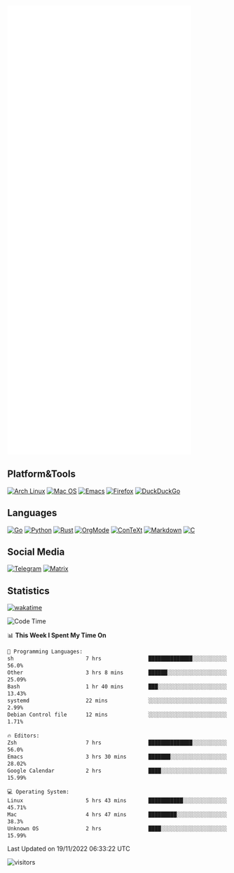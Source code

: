 ![Metrics](https://github.com/SteamedFish/SteamedFish/blob/master/github-metrics.svg)

## Platform&Tools

[![Arch Linux](https://img.shields.io/badge/ArchLinux-1793D1?logo=arch-linux&logoColor=fff&style=flat-square)](https://archlinux.org/)
[![Mac OS](https://img.shields.io/badge/MacOS-000000?style=flat-square&logo=macos&logoColor=F0F0F0)](https://www.apple.com/macos/)
[![Emacs](https://img.shields.io/badge/Emacs-%237F5AB6.svg?&style=flat-square&logo=gnu-emacs&logoColor=white)](https://www.gnu.org/software/emacs/)
[![Firefox](https://img.shields.io/badge/Firefox-FF7139?style=flat-square&logo=Firefox-Browser&logoColor=white)](https://firefox.com/)
[![DuckDuckGo](https://img.shields.io/badge/DuckDuckGo-DE5833?style=flat-square&logo=DuckDuckGo&logoColor=white)](https://duckduckgo.com/)

## Languages

[![Go](https://img.shields.io/badge/Golang-%2300ADD8.svg?style=flat-square&logo=go&logoColor=white)](https://golang.org/)
[![Python](https://img.shields.io/badge/Python-3670A0?style=flat-square&logo=python&logoColor=ffdd54)](https://www.python.org/)
[![Rust](https://img.shields.io/badge/Rust-%23000000.svg?style=flat-square&logo=rust&logoColor=white)](https://www.rust-lang.org/)
[![OrgMode](https://img.shields.io/badge/OrgMode-%23000000.svg?style=flat-square&logo=org&logoColor=white)](https://orgmode.org/)
[![ConTeXt](https://img.shields.io/badge/ConTeXt-%23008080.svg?style=flat-square&logo=latex&logoColor=white)](https://contextgarden.net/)
[![Markdown](https://img.shields.io/badge/MarkDown-%23000000.svg?style=flat-square&logo=markdown&logoColor=white)](https://daringfireball.net/projects/markdown/)
[![C](https://img.shields.io/badge/C-%2300599C.svg?style=flat-square&logo=c&logoColor=white)](https://www.iso.org/standard/74528.html)

## Social Media
[![Telegram](https://img.shields.io/badge/SteamedFish-2CA5E0?style=social&logo=telegram&logoColor=white)](https://t.me/SteamedFish)
[![Matrix](https://img.shields.io/badge/SteamedFish-2CA5E0?style=social&logo=matrix&logoColor=black)](https://matrix.to/#/@i:steamedfish.org)

## Statistics
[![wakatime](https://wakatime.com/badge/user/168280d6-fcf2-4b4f-ad3a-dc4612f35b38.svg)](https://wakatime.com/@168280d6-fcf2-4b4f-ad3a-dc4612f35b38)

<!--START_SECTION:waka-->
![Code Time](http://img.shields.io/badge/Code%20Time-2%2C141%20hrs%204%20mins-blue)

📊 **This Week I Spent My Time On** 

```text
💬 Programming Languages: 
sh                       7 hrs               ██████████████░░░░░░░░░░░   56.0% 
Other                    3 hrs 8 mins        ██████░░░░░░░░░░░░░░░░░░░   25.09% 
Bash                     1 hr 40 mins        ███░░░░░░░░░░░░░░░░░░░░░░   13.43% 
systemd                  22 mins             ░░░░░░░░░░░░░░░░░░░░░░░░░   2.99% 
Debian Control file      12 mins             ░░░░░░░░░░░░░░░░░░░░░░░░░   1.71%

🔥 Editors: 
Zsh                      7 hrs               ██████████████░░░░░░░░░░░   56.0% 
Emacs                    3 hrs 30 mins       ███████░░░░░░░░░░░░░░░░░░   28.02% 
Google Calendar          2 hrs               ████░░░░░░░░░░░░░░░░░░░░░   15.99%

💻 Operating System: 
Linux                    5 hrs 43 mins       ███████████░░░░░░░░░░░░░░   45.71% 
Mac                      4 hrs 47 mins       █████████░░░░░░░░░░░░░░░░   38.3% 
Unknown OS               2 hrs               ████░░░░░░░░░░░░░░░░░░░░░   15.99%

```


 Last Updated on 19/11/2022 06:33:22 UTC
<!--END_SECTION:waka-->

![visitors](https://visitor-badge.laobi.icu/badge?page_id=SteamedFish.SteamedFish)
